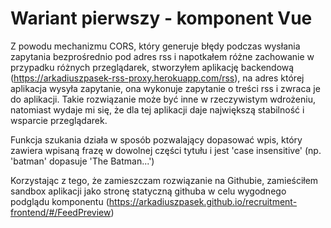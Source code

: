 # Wariant pierwszy - komponent Vue

Z powodu mechanizmu CORS, który generuje błędy podczas wysłania zapytania bezprośrednio pod adres rss i napotkałem różne zachowanie w przypadku różnych przeglądarek, stworzyłem aplikację backendową (https://arkadiuszpasek-rss-proxy.herokuapp.com/rss), na adres której aplikacja wysyła zapytanie, ona wykonuje zapytanie o treści rss i zwraca je do aplikacji. Takie rozwiązanie może być inne w rzeczywistym wdrożeniu, natomiast wydaje mi się, że dla tej aplikacji daje największą stabilność i wsparcie przeglądarek.

Funkcja szukania działa w sposób pozwalający dopasować wpis, który zawiera wpisaną frazę w dowolnej części tytułu i jest 'case insensitive' (np. 'batman' dopasuje 'The Batman...')

Korzystając z tego, że zamieszczam rozwiązanie na Githubie, zamieściłem sandbox aplikacji jako stronę statyczną githuba w celu wygodnego podglądu komponentu
(https://arkadiuszpasek.github.io/recruitment-frontend/#/FeedPreview)